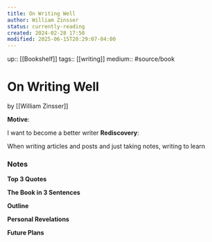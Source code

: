 ```yaml
---
title: On Writing Well
author: William Zinsser
status: currently-reading
created: 2024-02-28 17:50
modified: 2025-06-15T20:29:07-04:00
---
```

up:: [[Bookshelf]]
tags:: [[writing]]
medium:: #source/book

# On Writing Well
by [[William Zinsser]]

**Motive**:
<!-- What motivated you to read this book? -->
I want to become a better writer
**Rediscovery**:
<!-- In what situation would anticipate applying the contents of this book to your life?-->
When writing articles and posts and just taking notes, writing to learn

### Notes
**Top 3 Quotes**
<!-- Top 3 Quotes -->

**The Book in 3 Sentences**
<!-- No more than a couple paragraphs summarizing this BOOK -->


**Outline**
<!-- Atomic Notes Permanent notes from this books -->


**Personal Revelations**
<!-- Connections and insights to your own life -->


**Future Plans**
<!-- How to convert this new knowledge into actions into your own life -->